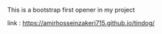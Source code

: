 This is a bootstrap first opener in my project 

link : https://amirhosseinzakeri715.github.io/tindog/
